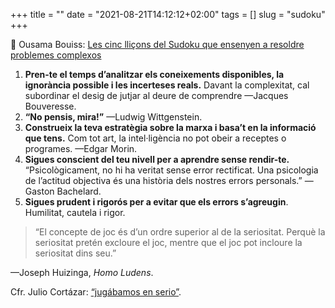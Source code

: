 +++
title = ""
date = "2021-08-21T14:12:12+02:00"
tags = []
slug = "sudoku"
+++

📎 Ousama Bouiss: [Les cinc lliçons del Sudoku que ensenyen a resoldre problemes complexos](https://www.vilaweb.cat/noticies/les-cinc-llicons-del-sodoku-que-ensenyen-a-resoldre-problemes-complexos/)

1. **Pren-te el temps d’analitzar els coneixements disponibles, la ignorància possible i les incerteses reals.** Davant la complexitat, cal subordinar el desig de jutjar al deure de comprendre —Jacques Bouveresse.
2. **“No pensis, mira!”** —Ludwig Wittgenstein.
3. **Construeix la teva estratègia sobre la marxa i basa’t en la informació que tens.** Com tot art, la intel·ligència no pot obeir a receptes o programes. —Edgar Morin.
4. **Sigues conscient del teu nivell per a aprendre sense rendir-te.** “Psicològicament, no hi ha veritat sense error rectificat. Una psicologia de l’actitud objectiva és una història dels nostres errors personals.” —Gaston Bachelard.
5. **Sigues prudent i rigorós per a evitar que els errors s’agreugin**. Humilitat, cautela i rigor.

> “El concepte de joc és d’un ordre superior al de la seriositat. Perquè la seriositat pretén excloure el joc, mentre que el joc pot incloure la seriositat dins seu.”

—Joseph Huizinga, *Homo Ludens*.

Cfr. Julio Cortázar: [“jugábamos en serio”](/2014/03/14/julio-cortzar-jugbamos.html).
